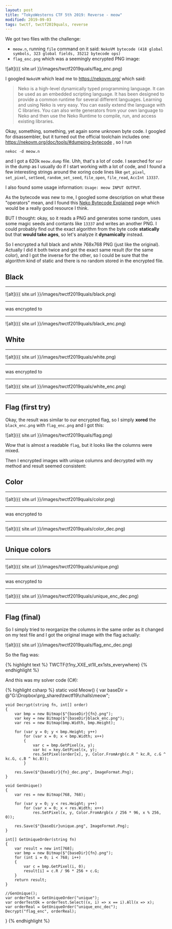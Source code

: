 ```yaml
---
layout: post
title: "TokyoWesterns CTF 5th 2019: Reverse - meow"
modified: 2019-09-03
tags: twctf, twctf2019quals, reverse
---
```


We got two files with the challenge:
* `meow.n`, running `file` command on it said: `NekoVM bytecode (418 global symbols, 323 global fields, 35212 bytecode ops)`
* `flag_enc.png` which was a seemingly encrypted PNG image:

![alt]({{ site.url }}/images/twctf2019quals/flag_enc.png)

I googled `NekoVM` which lead me to https://nekovm.org/ which said:

> Neko is a high-level dynamically typed programming language. It can be used as an embedded scripting language. It has been designed to provide a common runtime for several different languages. Learning and using Neko is very easy. You can easily extend the language with C libraries. You can also write generators from your own language to Neko and then use the Neko Runtime to compile, run, and access existing libraries.

Okay, something, something, yet again some unknown byte code. I googled for disassembler, but it turned out the official toolchain includes one: https://nekovm.org/doc/tools/#dumping-bytecode , so I run

```
nekoc -d meow.n
```

and I got a 620k `meow.dump` file. Uhh, that's a lot of code. I searched for `xor` in the dump as I usually do if I start working with a lot of code, and I found a few interesting strings around the xoring code lines like `get_pixel`, `set_pixel`, `setSeed`, `random_set_seed`, `file_open`, `file_read`, `AccInt 13337`.

I also found some usage information: `Usage: meow INPUT OUTPUT`.

As the bytecode was new to me, I googled some description on what these "operators" mean, and I found this [Neko Bytecode Explained](https://repl.it/@king1600/Neko-Bytecode-Explained) page which would be a really good resource I think.

BUT I thought: okay, so it reads a PNG and generates some random, uses some magic seeds and contants like `13337` and writes an another PNG. I could probably find out the exact algorithm from the byte code **statically** but that **would take ages**, so let's analyze it **dynamically** instead.

So I encrypted a full black and white 768x768 PNG (just like the original). Actually I did it both twice and got the exact same result (for the same color), and I got the inverse for the other, so I could be sure that the algorithm kind of static and there is no random stored in the encrypted file.

## Black

***
![alt]({{ site.url }}/images/twctf2019quals/black.png)
***
was encrypted to
***
![alt]({{ site.url }}/images/twctf2019quals/black_enc.png)

## White

***
![alt]({{ site.url }}/images/twctf2019quals/white.png)
***
was encrypted to
***
![alt]({{ site.url }}/images/twctf2019quals/white_enc.png)
***

## Flag (first try)

Okay, the result was similar to our encrypted flag, so I simply **xored** the `black_enc.png` with `flag_enc.png` and I got this:

![alt]({{ site.url }}/images/twctf2019quals/flag.png)

Wow that is almost a readable `flag`, but it looks like the columns were mixed.

Then I encrypted images with unique columns and decrypted with my method and result seemed consistent:

## Color

***
![alt]({{ site.url }}/images/twctf2019quals/color.png)
***
was encrypted to
***
![alt]({{ site.url }}/images/twctf2019quals/color_dec.png)
***

## Unique colors

***
![alt]({{ site.url }}/images/twctf2019quals/unique.png)
***
was encrypted to
***
![alt]({{ site.url }}/images/twctf2019quals/unique_enc_dec.png)
***

## Flag (final)

So I simply tried to reorganize the columns in the same order as it changed on my test file and I got the original image with the flag actually:

![alt]({{ site.url }}/images/twctf2019quals/flag_enc_dec.png)

So the flag was:

{% highlight text %}
TWCTF{t1ny_XXE_st1ll_ex1sts_everywhere}
{% endhighlight %}

And this was my solver code (C#):

{% highlight csharp %} 
static void Meow()
{
    var baseDir = @"G:\Dropbox\prg_shared\twctf19\challs\meow\";

    void Decrypt(string fn, int[] order)
    {
        var bmp = new Bitmap($"{baseDir}{fn}.png");
        var key = new Bitmap($"{baseDir}black_enc.png");
        var res = new Bitmap(bmp.Width, bmp.Height);

        for (var y = 0; y < bmp.Height; y++)
            for (var x = 0; x < bmp.Width; x++)
            {
                var c = bmp.GetPixel(x, y);
                var kc = key.GetPixel(x, y);
                res.SetPixel(order[x], y, Color.FromArgb(c.R ^ kc.R, c.G ^ kc.G, c.B ^ kc.B));
            }

        res.Save($"{baseDir}{fn}_dec.png", ImageFormat.Png);
    }

    void GenUnique()
    {
        var res = new Bitmap(768, 768);

        for (var y = 0; y < res.Height; y++)
            for (var x = 0; x < res.Width; x++)
                res.SetPixel(x, y, Color.FromArgb(x / 256 * 96, x % 256, 0));

        res.Save($"{baseDir}unique.png", ImageFormat.Png);
    }

    int[] GetUniqueOrder(string fn)
    {
        var result = new int[768];
        var bmp = new Bitmap($"{baseDir}{fn}.png");
        for (int i = 0; i < 768; i++)
        {
            var c = bmp.GetPixel(i, 0);
            result[i] = c.R / 96 * 256 + c.G;
        }
        return result;
    }

    //GenUnique();            
    var orderTest = GetUniqueOrder("unique");
    var orderTestOk = orderTest.Select((x, i) => x == i).All(x => x);
    var orderReal = GetUniqueOrder("unique_enc_dec");
    Decrypt("flag_enc", orderReal);
}
{% endhighlight %}